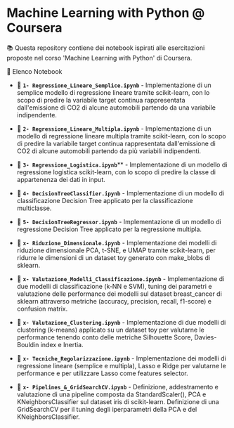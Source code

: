 # Machine Learning with Python @ Coursera

📚 Questa repository contiene dei notebook ispirati alle esercitazioni proposte nel corso 'Machine Learning with Python' di Coursera.


📖 Elenco Notebook

- 📂 **`1- Regressione_Lineare_Semplice.ipynb`** - Implementazione di un semplice modello di regressione lineare tramite scikit-learn, con lo scopo di predire la variabile target continua rappresentata dall'emissione di CO2 di alcune automobili partendo da una variabile indipendente.

- 📂 **`2- Regressione_Lineare_Multipla.ipynb`** - Implementazione di un modello di regressione lineare multipla tramite scikit-learn, con lo scopo di predire la variabile target continua rappresentata dall'emissione di CO2 di alcune automobili partendo da più variabili indipendenti.

- 📂 **`3- Regressione_Logistica.ipynb`**** - Implementazione di un modello di regressione logistica scikit-learn, con lo scopo di predire la classe di appartenenza dei dati in input.

- 📂 **`4- DecisionTreeClassifier.ipynb`** - Implementazione di un modello di classificazione Decision Tree applicato per la classificazione multiclasse.

- 📂 **`5- DecisionTreeRegressor.ipynb`** - Implementazione di un modello di regressione Decision Tree applicato per la regressione multipla.

- 📂 **`x- Riduzione_Dimensionale.ipynb`** - Implementazione dei modelli di riduzione dimensionale PCA, t-SNE, e UMAP tramite scikit-learn, per ridurre le dimensioni di un dataset toy generato con make_blobs di sklearn.

- 📂 **`x- Valutazione_Modelli_Classificazione.ipynb`** - Implementazione di due modelli di classificazione (k-NN e SVM), tuning dei parametri e valutazione delle performance dei modelli sul dataset breast_cancer di sklearn attraverso metriche (accuracy, precision, recall, f1-score) e confusion matrix.

- 📂 **`x- Valutazione_Clustering.ipynb`** - Implementazione di due modelli di clustering (k-means) applicato su un dataset toy per valutarne le performance tenendo conto delle metriche Silhouette Score, Davies-Bouldin index e Inertia.

- 📂 ****`x- Tecniche_Regolarizzazione.ipynb`**** - Implementazione dei modelli di regressione lineare (semplice e multipla), Lasso e Ridge per valutarne le performance e per utilizzare Lasso come features selector.

- 📂 **`x- Pipelines_&_GridSearchCV.ipynb`** - Definizione, addestramento e valutazione di una pipeline composta da StandardScaler(), PCA e KNeighborsClassifier sul dataset iris di scikit-learn. Definizione di una GridSearchCV per il tuning degli iperparametri della PCA e del KNeighborsClassifier.



